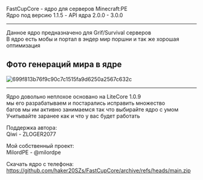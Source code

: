 FastCupCore - ядро для серверов Minecraft:PE                      
Ядро под версию 1.1.5 - API ядра 2.0.0 - 3.0.0                           

-------------

Данное ядро предназначено для Grif/Survival серверов                                                                          
В ядро есть мобы и портал в эндер мир поршни и так же хорошая оптимизация                                

Фото генераций мира в ядре
-------------

![699f813b76f9c90c7c1515fa9d6250a2567c632c](https://user-images.githubusercontent.com/79506370/197186274-670128c3-5c60-4215-8ff4-eb26c72fd57b.jpeg)

-------------                         

Ядро довольно неплохое основано на LiteCore 1.0.9                                                           
мы его разрабатываем и постарались исправить множество                                   
багов мы им активно занимаемся так что выбирайте ядро с умом                                                
Учитывайте заранее как и что у вас будет работать 

Поддержка автора:                                                                                   
 Qiwi - ZLOGER2077                                                                                                                                   
  
Мой собственный проект:                                           
 MilordPE - @milordpe                                              
 
Скачать ядро с телефона:                                                                                
https://github.com/haker20SZs/FastCupCore/archive/refs/heads/main.zip

